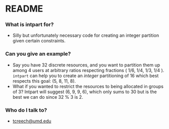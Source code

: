 # README #

### What is intpart for? ###

* Silly but unfortunately necessary code for creating an integer partition given certain constraints.

### Can you give an example? ###

* Say you have 32 discrete resources, and you want to partition them up among 4 users at arbitrary ratios respecting fractions ( 1/6, 1/4, 1/3, 1/4 ). `intpart`  can help you to create an *integer* partitioning of 16 which best respects this goal: (5, 8, 11, 8).
* What if you wanted to restrict the resources to being allocated in groups of 3? Intpart will suggest (6, 9, 9, 6), which only sums to 30 but is the best we can do since 32 % 3 is 2.

### Who do I talk to? ###

* tcreech@umd.edu
